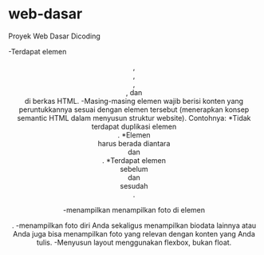 # web-dasar
 Proyek Web Dasar Dicoding
 
-Terdapat elemen <header>, <footer>, <main>, <article>, dan <aside> di berkas HTML.
-Masing-masing elemen wajib berisi konten yang peruntukkannya sesuai dengan elemen tersebut (menerapkan konsep semantic HTML dalam menyusun struktur website).
Contohnya:
  *Tidak terdapat duplikasi elemen <main>.
  *Elemen <main> harus berada diantara <header> dan <footer>.
  *Terdapat elemen <header> sebelum <main> dan <footer> sesudah <main>.

-menampilkan menampilkan foto di elemen <aside>. 
-menampilkan foto diri Anda sekaligus menampilkan biodata lainnya atau Anda juga bisa menampilkan foto yang relevan dengan konten yang Anda tulis.
-Menyusun layout menggunakan flexbox, bukan float.
